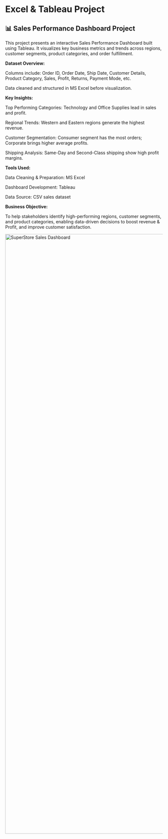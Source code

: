 # Excel & Tableau Project

## 📊 Sales Performance Dashboard Project

This project presents an interactive Sales Performance Dashboard built using Tableau. It visualizes key business metrics and trends across regions, customer segments, product categories, and order fulfillment.

**Dataset Overview:**

Columns include: Order ID, Order Date, Ship Date, Customer Details, Product Category, Sales, Profit, Returns, Payment Mode, etc.

Data cleaned and structured in MS Excel before visualization.

**Key Insights:**

Top Performing Categories: Technology and Office Supplies lead in sales and profit.

Regional Trends: Western and Eastern regions generate the highest revenue.

Customer Segmentation: Consumer segment has the most orders; Corporate brings higher average profits.

Shipping Analysis: Same-Day and Second-Class shipping show high profit margins.

**Tools Used:**

Data Cleaning & Preparation: MS Excel

Dashboard Development: Tableau 

Data Source: CSV sales dataset

**Business Objective:**

To help stakeholders identify high-performing regions, customer segments, and product categories, enabling data-driven decisions to boost revenue & Profit, and improve customer satisfaction.


<img width="2940" height="1912" alt="SuperStore Sales Dashboard " src="https://github.com/user-attachments/assets/8dd587d9-5aec-42e9-9350-184f87dfde80" />

